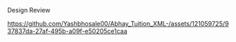 Design Review 

https://github.com/Yashbhosale00/Abhay_Tuition_XML-/assets/121059725/937837da-27af-495b-a09f-e50205ce1caa
